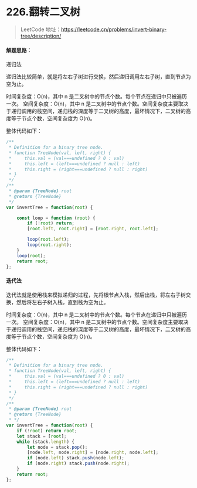 # 226.翻转二叉树

> LeetCode 地址：https://leetcode.cn/problems/invert-binary-tree/description/

#### **解题思路：**

递归法

递归法比较简单，就是将左右子树进行交换，然后递归调用左右子树，直到节点为空为止。

时间复杂度：O(n)，其中 n 是二叉树中的节点个数。每个节点在递归中只被遍历一次。
空间复杂度：O(n)，其中 n 是二叉树中的节点个数。空间复杂度主要取决于递归调用的栈空间，递归栈的深度等于二叉树的高度，最坏情况下，二叉树的高度等于节点个数，空间复杂度为 O(n)。


整体代码如下：

```js
/**
 * Definition for a binary tree node.
 * function TreeNode(val, left, right) {
 *     this.val = (val===undefined ? 0 : val)
 *     this.left = (left===undefined ? null : left)
 *     this.right = (right===undefined ? null : right)
 * }
 */
/**
 * @param {TreeNode} root
 * @return {TreeNode}
 */
var invertTree = function(root) {

    const loop = function (root) {
        if (!root) return;
        [root.left, root.right] = [root.right, root.left];

        loop(root.left);
        loop(root.right);
    }         
    loop(root);
    return root;
};
```



#### 迭代法

迭代法就是使用栈来模拟递归的过程，先将根节点入栈，然后出栈，将左右子树交换，然后将左右子树入栈，直到栈为空为止。

时间复杂度：O(n)，其中 n 是二叉树中的节点个数。每个节点在递归中只被遍历一次。
空间复杂度：O(n)，其中 n 是二叉树中的节点个数。空间复杂度主要取决于递归调用的栈空间，递归栈的深度等于二叉树的高度，最坏情况下，二叉树的高度等于节点个数，空间复杂度为 O(n)。

整体代码如下：

```js
/**
 * Definition for a binary tree node.
 * function TreeNode(val, left, right) {
 *     this.val = (val===undefined ? 0 : val)
 *     this.left = (left===undefined ? null : left)
 *     this.right = (right===undefined ? null : right)
 * }
 */
/**
 * @param {TreeNode} root
 * @return {TreeNode} 
 * */
var invertTree = function(root) {
    if (!root) return root;
    let stack = [root];
    while (stack.length) {
        let node = stack.pop();
        [node.left, node.right] = [node.right, node.left];
        if (node.left) stack.push(node.left);
        if (node.right) stack.push(node.right);
    }
    return root;
};

```


